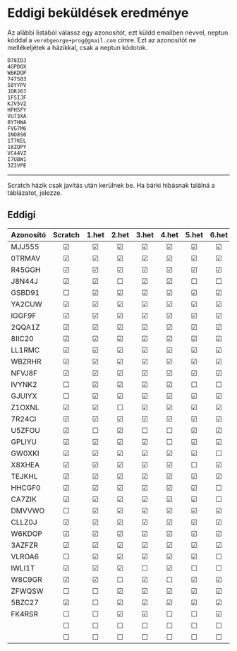 # Eddigi beküldések eredménye

Az alábbi listából válassz egy azonosítót, ezt küldd emailben névvel, neptun kóddal a `verebgeorge+prog@gmail.com` címre.
Ezt az azonosítót ne mellékeljétek a házikkal, csak a neptun kódotok.
```
D78IDJ
4GPDOX
W6KDOP
747S03
58YYPV
JDRJ67
1FSIJF
KJV5VZ
HFH5FY
VU73XA
8Y7HWA
FVG7M6
1NO8S6
1T7KEL
18ZQPY
VC44VZ
I7UBW1
3Z2VPE
```

--- 
Scratch házik csak javítás után kerülnek be.
Ha bárki hibásnak találná a táblázatot, jelezze.

## Eddigi
| Azonosító | Scratch | 1.het | 2.het | 3.het | 4.het | 5.het | 6.het | 7.het | 8.het | 9.het | 10.het | 11.het |   ZH   |  Védés  |
| --------  | :-----: | :---: | :---: | :---: | :---: | :---: | :---: | :---: | :---: | :---: | :---:  | :---:  | :---:  |  :---:  |
|  MJJ555   | &#9745; |&#9745;|&#9745;|&#9745;|&#9745;|&#9745;|&#9745;|&#9745;|&#9745;|&#9745;|&#9744; |&#9744; |&#9744; | &#9744; |
|  0TRMAV   | &#9745; |&#9745;|&#9745;|&#9745;|&#9745;|&#9745;|&#9745;|&#9745;|&#9745;|&#9745;|&#9744; |&#9744; |&#9744; | &#9744; |
|  R45GGH   | &#9745; |&#9745;|&#9745;|&#9745;|&#9745;|&#9745;|&#9745;|&#9745;|&#9744;|&#9744;|&#9744; |&#9744; |&#9744; | &#9744; |
|  J8N44J   | &#9745; |&#9745;|&#9744;|&#9745;|&#9745;|&#9744;|&#9744;|&#9744;|&#9744;|&#9744;|&#9744; |&#9744; |&#9744; | &#9744; |
|  GSBD91   | &#9744; |&#9745;|&#9745;|&#9745;|&#9745;|&#9745;|&#9745;|&#9745;|&#9745;|&#9745;|&#9744; |&#9744; |&#9744; | &#9744; |
|  YA2CUW   | &#9745; |&#9745;|&#9745;|&#9745;|&#9745;|&#9745;|&#9745;|&#9745;|&#9745;|&#9745;|&#9744; |&#9744; |&#9744; | &#9744; |
|  IGGF9F   | &#9745; |&#9745;|&#9745;|&#9745;|&#9745;|&#9745;|&#9745;|&#9745;|&#9745;|&#9745;|&#9744; |&#9744; |&#9744; | &#9744; |
|  2QQA1Z   | &#9745; |&#9745;|&#9745;|&#9745;|&#9745;|&#9745;|&#9745;|&#9745;|&#9745;|&#9745;|&#9744; |&#9744; |&#9744; | &#9744; |
|  8IIC20   | &#9745; |&#9745;|&#9745;|&#9745;|&#9745;|&#9745;|&#9745;|&#9745;|&#9744;|&#9745;|&#9744; |&#9744; |&#9744; | &#9744; |
|  LL1RMC   | &#9745; |&#9745;|&#9745;|&#9745;|&#9745;|&#9745;|&#9745;|&#9745;|&#9745;|&#9745;|&#9744; |&#9744; |&#9744; | &#9744; |
|  WBZRHR   | &#9745; |&#9745;|&#9745;|&#9745;|&#9745;|&#9745;|&#9745;|&#9745;|&#9745;|&#9745;|&#9744; |&#9744; |&#9744; | &#9744; |
|  NFVJ8F   | &#9745; |&#9745;|&#9745;|&#9745;|&#9745;|&#9745;|&#9745;|&#9745;|&#9745;|&#9744;|&#9744; |&#9744; |&#9744; | &#9744; |
|  IVYNK2   | &#9744; |&#9745;|&#9745;|&#9745;|&#9745;|&#9744;|&#9744;|&#9744;|&#9744;|&#9744;|&#9744; |&#9744; |&#9744; | &#9744; |
|  GJUIYX   | &#9744; |&#9745;|&#9745;|&#9745;|&#9745;|&#9745;|&#9745;|&#9745;|&#9744;|&#9745;|&#9744; |&#9744; |&#9744; | &#9744; |
|  Z1OXNL   | &#9745; |&#9745;|&#9744;|&#9745;|&#9745;|&#9745;|&#9745;|&#9745;|&#9744;|&#9745;|&#9744; |&#9744; |&#9744; | &#9744; |
|  7R24CI   | &#9745; |&#9745;|&#9745;|&#9745;|&#9745;|&#9745;|&#9745;|&#9745;|&#9744;|&#9744;|&#9744; |&#9744; |&#9744; | &#9744; |
|  U5ZFOU   | &#9745; |&#9744;|&#9745;|&#9744;|&#9744;|&#9745;|&#9745;|&#9744;|&#9744;|&#9744;|&#9744; |&#9744; |&#9744; | &#9744; |
|  GPLIYU   | &#9745; |&#9745;|&#9745;|&#9745;|&#9744;|&#9745;|&#9745;|&#9744;|&#9745;|&#9745;|&#9744; |&#9744; |&#9744; | &#9744; |
|  GW0XKI   | &#9745; |&#9745;|&#9745;|&#9745;|&#9745;|&#9745;|&#9744;|&#9745;|&#9745;|&#9745;|&#9744; |&#9744; |&#9744; | &#9744; |
|  X8XHEA   | &#9745; |&#9745;|&#9745;|&#9745;|&#9745;|&#9744;|&#9745;|&#9745;|&#9744;|&#9745;|&#9744; |&#9744; |&#9744; | &#9744; |
|  TEJKHL   | &#9745; |&#9745;|&#9745;|&#9745;|&#9745;|&#9745;|&#9745;|&#9745;|&#9745;|&#9744;|&#9744; |&#9744; |&#9744; | &#9744; |
|  HHCGF0   | &#9745; |&#9745;|&#9745;|&#9745;|&#9745;|&#9745;|&#9744;|&#9744;|&#9744;|&#9744;|&#9744; |&#9744; |&#9744; | &#9744; |
|  CA7ZIK   | &#9745; |&#9745;|&#9745;|&#9745;|&#9745;|&#9745;|&#9744;|&#9744;|&#9744;|&#9744;|&#9744; |&#9744; |&#9744; | &#9744; |
|  DMVVWO   | &#9744; |&#9745;|&#9745;|&#9745;|&#9745;|&#9745;|&#9745;|&#9745;|&#9745;|&#9745;|&#9744; |&#9744; |&#9744; | &#9744; |
|  CLLZ0J   | &#9745; |&#9745;|&#9745;|&#9745;|&#9745;|&#9745;|&#9745;|&#9745;|&#9744;|&#9745;|&#9744; |&#9744; |&#9744; | &#9744; |
|  W6KDOP   | &#9745; |&#9745;|&#9745;|&#9745;|&#9745;|&#9745;|&#9745;|&#9745;|&#9745;|&#9745;|&#9744; |&#9744; |&#9744; | &#9744; |
|  3AZFZR   | &#9745; |&#9745;|&#9745;|&#9745;|&#9745;|&#9745;|&#9745;|&#9745;|&#9745;|&#9745;|&#9744; |&#9744; |&#9744; | &#9744; |
|  VLROA6   | &#9744; |&#9745;|&#9745;|&#9745;|&#9745;|&#9745;|&#9744;|&#9745;|&#9745;|&#9745;|&#9744; |&#9744; |&#9744; | &#9744; |
|  IWLI1T   | &#9745; |&#9745;|&#9745;|&#9744;|&#9745;|&#9744;|&#9744;|&#9744;|&#9745;|&#9745;|&#9744; |&#9744; |&#9744; | &#9744; |
|  W8C9GR   | &#9745; |&#9745;|&#9744;|&#9745;|&#9744;|&#9745;|&#9745;|&#9745;|&#9745;|&#9744;|&#9744; |&#9744; |&#9744; | &#9744; |
|  ZFWQSW   | &#9744; |&#9744;|&#9745;|&#9745;|&#9745;|&#9745;|&#9745;|&#9745;|&#9744;|&#9744;|&#9744; |&#9744; |&#9744; | &#9744; |
|  5BZC27   | &#9745; |&#9744;|&#9745;|&#9745;|&#9745;|&#9745;|&#9745;|&#9745;|&#9745;|&#9744;|&#9744; |&#9744; |&#9744; | &#9744; |
|  FK4RSR   | &#9744; |&#9744;|&#9745;|&#9745;|&#9744;|&#9744;|&#9745;|&#9744;|&#9744;|&#9745;|&#9744; |&#9744; |&#9744; | &#9744; |
|     | &#9744; |&#9744;|&#9744;|&#9744;|&#9744;|&#9744;|&#9744;|&#9744;|&#9744;|&#9744;|&#9744; |&#9744; |&#9744; |
|     | &#9744; |&#9744;|&#9744;|&#9744;|&#9744;|&#9744;|&#9744;|&#9744;|&#9744;|&#9744;|&#9744; |&#9744; |&#9744; |
